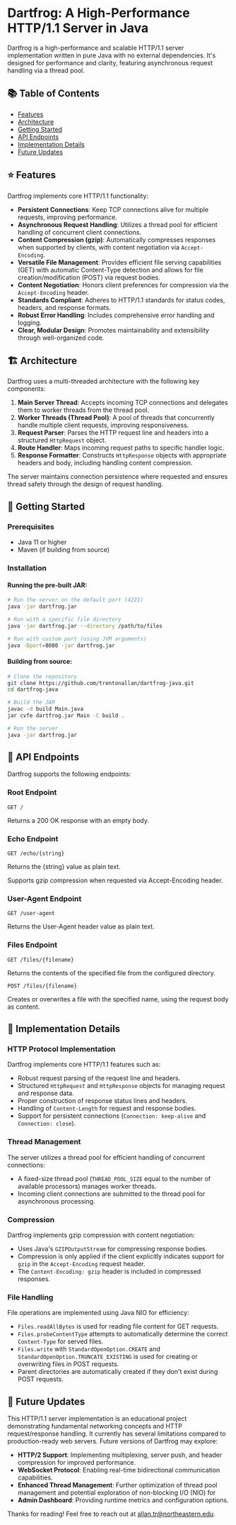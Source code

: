 # Dartfrog: A High-Performance HTTP/1.1 Server in Java

Dartfrog is a high-performance and scalable HTTP/1.1 server implementation written in pure Java with no external dependencies. It's designed for performance and clarity, featuring asynchronous request handling via a thread pool.

## 📚 Table of Contents

- [Features](#-features)
- [Architecture](#-architecture)
- [Getting Started](#-getting-started)
- [API Endpoints](#-api-endpoints)
- [Implementation Details](#-implementation-details)
- [Future Updates](#-future-updates)

## ⭐️ Features

Dartfrog implements core HTTP/1.1 functionality:

- **Persistent Connections**: Keep TCP connections alive for multiple requests, improving performance.
- **Asynchronous Request Handling**: Utilizes a thread pool for efficient handling of concurrent client connections.
- **Content Compression (gzip)**: Automatically compresses responses when supported by clients, with content negotiation via `Accept-Encoding`.
- **Versatile File Management**: Provides efficient file serving capabilities (GET) with automatic Content-Type detection and allows for file creation/modification (POST) via request bodies.
- **Content Negotiation**: Honors client preferences for compression via the `Accept-Encoding` header.
- **Standards Compliant**: Adheres to HTTP/1.1 standards for status codes, headers, and response formats.
- **Robust Error Handling**: Includes comprehensive error handling and logging.
- **Clear, Modular Design**: Promotes maintainability and extensibility through well-organized code.

## 🏗 Architecture

Dartfrog uses a multi-threaded architecture with the following key components:

1. **Main Server Thread**: Accepts incoming TCP connections and delegates them to worker threads from the thread pool.
2. **Worker Threads (Thread Pool)**: A pool of threads that concurrently handle multiple client requests, improving responsiveness.
3. **Request Parser**: Parses the HTTP request line and headers into a structured `HttpRequest` object.
4. **Route Handler**: Maps incoming request paths to specific handler logic.
5. **Response Formatter**: Constructs `HttpResponse` objects with appropriate headers and body, including handling content compression.

The server maintains connection persistence where requested and ensures thread safety through the design of request handling.

## 🚀 Getting Started

### Prerequisites

- Java 11 or higher
- Maven (if building from source)

### Installation

#### Running the pre-built JAR:

```bash
# Run the server on the default port (4221)
java -jar dartfrog.jar

# Run with a specific file directory
java -jar dartfrog.jar --directory /path/to/files

# Run with custom port (using JVM arguments)
java -Dport=8080 -jar dartfrog.jar
```

#### Building from source:

```bash
# Clone the repository
git clone https://github.com/trentonallan/dartfrog-java.git
cd dartfrog-java

# Build the JAR
javac -d build Main.java
jar cvfe dartfrog.jar Main -C build .

# Run the server
java -jar dartfrog.jar
```

## 🔌 API Endpoints

Dartfrog supports the following endpoints:

### Root Endpoint
```
GET /
```
Returns a 200 OK response with an empty body.

### Echo Endpoint
```
GET /echo/{string}
```
Returns the {string} value as plain text.

Supports gzip compression when requested via Accept-Encoding header.

### User-Agent Endpoint
```
GET /user-agent
```
Returns the User-Agent header value as plain text.

### Files Endpoint
```
GET /files/{filename}
```
Returns the contents of the specified file from the configured directory.

```
POST /files/{filename}
```
Creates or overwrites a file with the specified name, using the request body as content.

## 🔧 Implementation Details

### HTTP Protocol Implementation

Dartfrog implements core HTTP/1.1 features such as:

- Robust request parsing of the request line and headers.
- Structured `HttpRequest` and `HttpResponse` objects for managing request and response data.
- Proper construction of response status lines and headers.
- Handling of `Content-Length` for request and response bodies.
- Support for persistent connections (`Connection: keep-alive` and `Connection: close`).

### Thread Management

The server utilizes a thread pool for efficient handling of concurrent connections:

- A fixed-size thread pool (`THREAD_POOL_SIZE` equal to the number of available processors) manages worker threads.
- Incoming client connections are submitted to the thread pool for asynchronous processing.

### Compression

Dartfrog implements gzip compression with content negotiation:

- Uses Java's `GZIPOutputStream` for compressing response bodies.
- Compression is only applied if the client explicitly indicates support for `gzip` in the `Accept-Encoding` request header.
- The `Content-Encoding: gzip` header is included in compressed responses.

### File Handling

File operations are implemented using Java NIO for efficiency:

- `Files.readAllBytes` is used for reading file content for GET requests.
- `Files.probeContentType` attempts to automatically determine the correct `Content-Type` for served files.
- `Files.write` with `StandardOpenOption.CREATE` and `StandardOpenOption.TRUNCATE_EXISTING` is used for creating or overwriting files in POST requests.
- Parent directories are automatically created if they don't exist during POST requests.

## 🔮 Future Updates

This HTTP/1.1 server implementation is an educational project demonstrating fundamental networking concepts and HTTP request/response handling. It currently has several limitations compared to production-ready web servers. Future versions of Dartfrog may explore:

- **HTTP/2 Support**: Implementing multiplexing, server push, and header compression for improved performance.
- **WebSocket Protocol**: Enabling real-time bidirectional communication capabilities.
- **Enhanced Thread Management**: Further optimization of thread pool management and potential exploration of non-blocking I/O (NIO) for 
- **Admin Dashboard**: Providing runtime metrics and configuration options.



Thanks for reading! Feel free to reach out at allan.tr@northeastern.edu.
